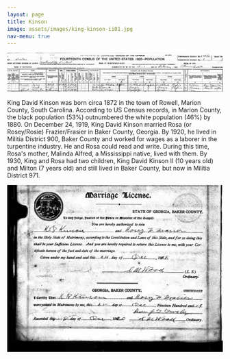 ```yaml
---
layout: page
title: Kinson
image: assets/images/king-kinson-ii01.jpg
nav-menu: true
---
```


![king-kinson-us-census](https://github.com/kinson2/kinson-frazier-wallace-evans/blob/4302438f00e809ea33b9c4e574214d36dbe4df86/assets/images/king-kinson03.jpg?raw=true)

King David Kinson was born circa 1872 in the town of Rowell, Marion County, South Carolina. According to US Census records, in Marion County, the black population (53%) outnumbered the white population (46%) by 1880. On December 24, 1919, King David Kinson married Rosa (or Rosey/Rosie) Frazier/Frasier in Baker County, Georgia. By 1920, he lived in Militia District 900, Baker County and worked for wages as a laborer in the turpentine industry. He and Rosa could read and write. During this time, Rosa's mother, Malinda Alfred, a Mississippi native, lived with them. By 1930, King and Rosa had two children, King David Kinson II (10 years old) and Milton (7 years old) and still lived in Baker County, but now in Militia District 971.

![marriage-certificate](https://github.com/kinson2/kinson-frazier-wallace-evans/blob/c61b100eee7cb1855c9b66ddc82f1ed004aee66d/assets/images/king-kinson-marriage-certificate.jpg?raw=true)




